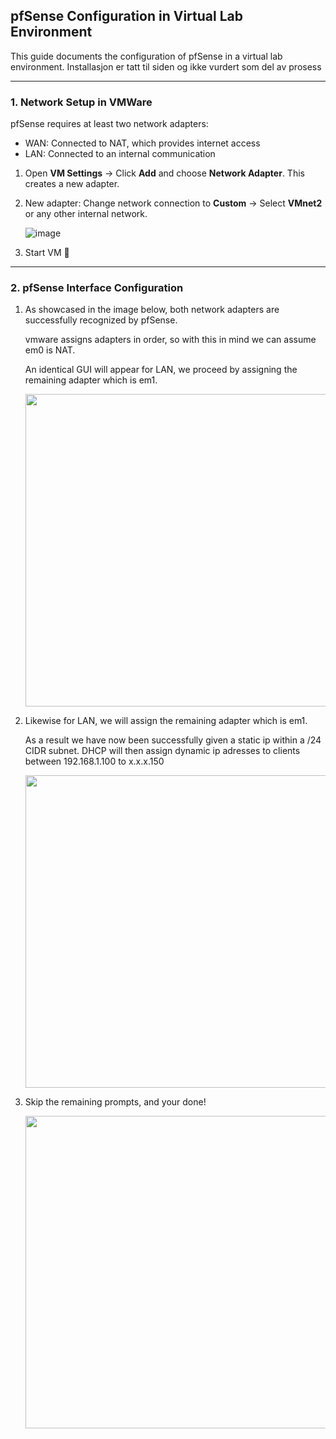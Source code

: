 ## pfSense Configuration in Virtual Lab Environment

This guide documents the configuration of pfSense in a virtual lab environment. Installasjon er tatt til siden og ikke vurdert som del av prosess

---

### 1. Network Setup in VMWare

pfSense requires at least two network adapters:

- WAN: Connected to NAT, which provides internet access  
- LAN: Connected to an internal communication

1. Open **VM Settings** → Click **Add** and choose **Network Adapter**. This creates a new adapter.

2. New adapter: Change network connection to **Custom** → Select **VMnet2** or any other internal network.

   ![image](https://github.com/user-attachments/assets/3b6f1193-ea94-4edf-8405-ed3bfffba5ac)

3. Start VM 👹

---

### 2. pfSense Interface Configuration

1. As showcased in the image below, both network adapters are successfully recognized by pfSense.

   vmware assigns adapters in order, so with this in mind we can assume em0 is NAT.

   An identical GUI will appear for LAN, we proceed by assigning the remaining adapter which is em1.

   <img src="https://github.com/user-attachments/assets/de7ea183-0178-4898-92a3-bb9712d5b5e9" width=500>

2. Likewise for LAN, we will assign the remaining adapter which is em1.

   As a result we have now been successfully given a static ip within a /24 CIDR subnet. DHCP will then assign dynamic ip adresses to clients between 192.168.1.100 to x.x.x.150

   <img src="https://github.com/user-attachments/assets/84124ca1-f367-4252-8006-13b598cdbf92" width=500>

3. Skip the remaining prompts, and your done!
   
   <img src=https://github.com/user-attachments/assets/7665f32e-3c2d-4bf7-b178-eae4334b905e width=500>

